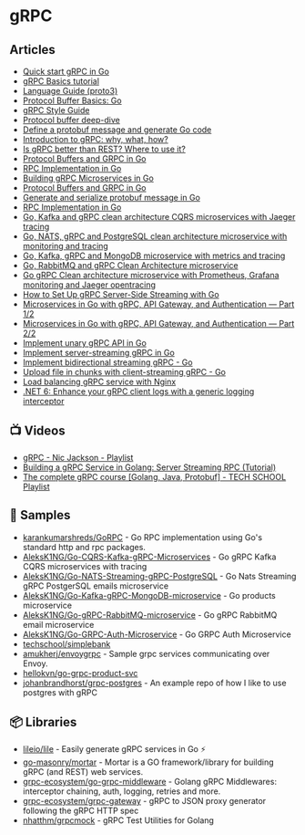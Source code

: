 # gRPC

## Articles
- [Quick start gRPC in Go](https://grpc.io/docs/languages/go/quickstart/)
- [gRPC Basics tutorial](https://grpc.io/docs/languages/go/basics/)
- [Language Guide (proto3)](https://developers.google.com/protocol-buffers/docs/proto3)
- [Protocol Buffer Basics: Go](https://developers.google.com/protocol-buffers/docs/gotutorial)
- [gRPC Style Guide](https://developers.google.com/protocol-buffers/docs/style)
- [Protocol buffer deep-dive](https://dev.to/techschoolguru/protocol-buffer-deep-dive-52d9)
- [Define a protobuf message and generate Go code](https://dev.to/techschoolguru/how-to-define-a-protobuf-message-and-generate-go-code-4g4e)
- [Introduction to gRPC: why, what, how?](https://dev.to/techschoolguru/introduction-to-grpc-why-what-how-4194)
- [Is gRPC better than REST? Where to use it?](https://dev.to/techschoolguru/is-grpc-better-than-rest-where-to-use-it-3blg)
- [Protocol Buffers and GRPC in Go](https://dev.to/karankumarshreds/protocol-buffers-and-grpc-in-go-3eil)
- [RPC Implementation in Go](https://dev.to/karankumarshreds/go-rpc-implementation-4731)
- [Building gRPC Microservices in Go](https://tutorialedge.net/courses/go-grpc-services-course/)
- [Protocol Buffers and GRPC in Go](https://dev.to/karankumarshreds/protocol-buffers-and-grpc-in-go-3eil)
- [Generate and serialize protobuf message in Go](https://dev.to/techschoolguru/go-generate-serialize-protobuf-message-4m7a)
- [RPC Implementation in Go](https://dev.to/karankumarshreds/go-rpc-implementation-4731)
- [Go, Kafka and gRPC clean architecture CQRS microservices with Jaeger tracing](https://dev.to/aleksk1ng/go-kafka-and-grpc-clean-architecture-cqrs-microservices-with-jaeger-tracing-45bj)
- [Go, NATS, gRPC and PostgreSQL clean architecture microservice with monitoring and tracing](https://dev.to/aleksk1ng/go-nats-grpc-and-postgresql-clean-architecture-microservice-with-monitoring-and-tracing-2kka)
- [Go, Kafka, gRPC and MongoDB microservice with metrics and tracing](https://dev.to/aleksk1ng/go-kafka-grpc-and-mongodb-microservice-with-metrics-and-tracing-448d)
- [Go, RabbitMQ and gRPC Clean Architecture microservice](https://dev.to/aleksk1ng/go-rabbitmq-and-grpc-clean-architecture-microservice-2kdn)
- [Go gRPC Clean architecture microservice with Prometheus, Grafana monitoring and Jaeger opentracing](https://dev.to/aleksk1ng/go-grpc-clean-architecture-microservice-with-prometheus-grafana-monitoring-and-jaeger-opentracing-51om)
- [How to Set Up gRPC Server-Side Streaming with Go](https://www.freecodecamp.org/news/grpc-server-side-streaming-with-go/)
- [Microservices in Go with gRPC, API Gateway, and Authentication — Part 1/2](https://levelup.gitconnected.com/microservices-with-go-grpc-api-gateway-and-authentication-part-1-2-393ad9fc9d30)
- [Microservices in Go with gRPC, API Gateway, and Authentication — Part 2/2](https://levelup.gitconnected.com/microservices-in-go-with-grpc-api-gateway-and-authentication-ba36cc32d167)
- [Implement unary gRPC API in Go](https://dev.to/techschoolguru/implement-unary-grpc-api-in-go-4cdj)
- [Implement server-streaming gRPC in Go](https://dev.to/techschoolguru/implement-server-streaming-grpc-in-go-2d0p)
- [Implement bidirectional streaming gRPC - Go](https://dev.to/techschoolguru/implement-bidirectional-streaming-grpc-go-4kgn)
- [Upload file in chunks with client-streaming gRPC - Go](https://dev.to/techschoolguru/upload-file-in-chunks-with-client-streaming-grpc-golang-4loc)
- [Load balancing gRPC service with Nginx](https://dev.to/techschoolguru/load-balancing-grpc-service-with-nginx-3fio)
- [.NET 6: Enhance your gRPC client logs with a generic logging interceptor](https://anthonygiretti.com/2022/08/08/net-6-enhance-your-grpc-client-logs-with-a-generic-logging-interceptor/)
## 📺 Videos
- [gRPC - Nic Jackson - Playlist](https://www.youtube.com/playlist?list=PLmD8u-IFdreyyTx93jJ5GkijwDXFqyr3T)
- [Building a gRPC Service in Golang: Server Streaming RPC (Tutorial)](https://www.youtube.com/watch?v=l_74x_qQZB8)
- [The complete gRPC course [Golang, Java, Protobuf] - TECH SCHOOL Playlist](https://www.youtube.com/playlist?list=PLy_6D98if3UJd5hxWNfAqKMr15HZqFnqf)
## 🚀 Samples
- [karankumarshreds/GoRPC](https://github.com/karankumarshreds/GoRPC) - Go RPC implementation using Go's standard http and rpc packages.
- [AleksK1NG/Go-CQRS-Kafka-gRPC-Microservices](https://github.com/AleksK1NG/Go-CQRS-Kafka-gRPC-Microservices) - Go gRPC Kafka CQRS microservices with tracing
- [AleksK1NG/Go-NATS-Streaming-gRPC-PostgreSQL](https://github.com/AleksK1NG/Go-NATS-Streaming-gRPC-PostgreSQL) - Go Nats Streaming gRPC PostgerSQL emails microservice
- [AleksK1NG/Go-Kafka-gRPC-MongoDB-microservice](https://github.com/AleksK1NG/Go-Kafka-gRPC-MongoDB-microservice) - Go products microservice
- [AleksK1NG/Go-gRPC-RabbitMQ-microservice](https://github.com/AleksK1NG/Go-gRPC-RabbitMQ-microservice) - Go gRPC RabbitMQ email microservice
- [AleksK1NG/Go-GRPC-Auth-Microservice](https://github.com/AleksK1NG/Go-GRPC-Auth-Microservice) - Go GRPC Auth Microservice
- [techschool/simplebank](https://github.com/techschool/simplebank)
- [amukherj/envoygrpc](https://github.com/amukherj/envoygrpc) - Sample grpc services communicating over Envoy.
- [hellokvn/go-grpc-product-svc](https://github.com/hellokvn/go-grpc-product-svc)
- [johanbrandhorst/grpc-postgres](https://github.com/johanbrandhorst/grpc-postgres) - An example repo of how I like to use postgres with gRPC
## 📦 Libraries
- [lileio/lile](https://github.com/lileio/lile) - Easily generate gRPC services in Go ⚡️
- [go-masonry/mortar](https://github.com/go-masonry/mortar) - Mortar is a GO framework/library for building gRPC (and REST) web services.
- [grpc-ecosystem/go-grpc-middleware](https://github.com/grpc-ecosystem/go-grpc-middleware) - Golang gRPC Middlewares: interceptor chaining, auth, logging, retries and more.
- [grpc-ecosystem/grpc-gateway](https://github.com/grpc-ecosystem/grpc-gateway) - gRPC to JSON proxy generator following the gRPC HTTP spec
- [nhatthm/grpcmock](https://github.com/nhatthm/grpcmock) - gRPC Test Utilities for Golang

